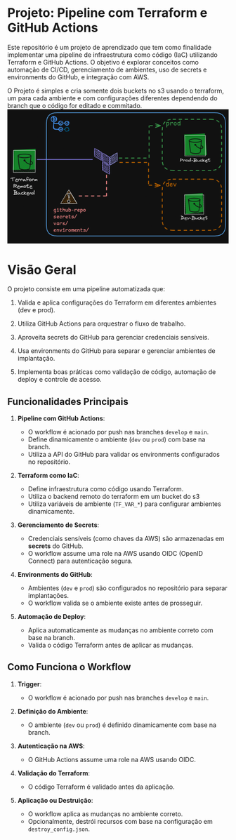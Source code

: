 # Projeto: Pipeline com Terraform e GitHub Actions

Este repositório é um projeto de aprendizado que tem como finalidade implementar uma pipeline de infraestrutura como código (IaC) utilizando Terraform e GitHub Actions. O objetivo é explorar conceitos como automação de CI/CD, gerenciamento de ambientes, uso de secrets e environments do GitHub, e integração com AWS.

O Projeto é simples e cria somente dois buckets no s3 usando o terraform, um para cada ambiente e com configurações diferentes dependendo do branch que o código for editado e commitado.
![fluxo do projeto](./github_actions_terraform_pipeline.png)
# Visão Geral

O projeto consiste em uma pipeline automatizada que:

1. Valida e aplica configurações do Terraform em diferentes ambientes (dev e prod).

2. Utiliza GitHub Actions para orquestrar o fluxo de trabalho.

3. Aproveita secrets do GitHub para gerenciar credenciais sensíveis.

4. Usa environments do GitHub para separar e gerenciar ambientes de implantação.

5. Implementa boas práticas como validação de código, automação de deploy e controle de acesso.


## Funcionalidades Principais

1. **Pipeline com GitHub Actions**:
   - O workflow é acionado por push nas branches `develop` e `main`.
   - Define dinamicamente o ambiente (`dev` ou `prod`) com base na branch.
   - Utiliza a API do GitHub para validar os environments configurados no repositório.

2. **Terraform como IaC**:
   - Define infraestrutura como código usando Terraform.
   - Utiliza o backend remoto do terraform em um bucket do s3
   - Utiliza variáveis de ambiente (`TF_VAR_*`) para configurar ambientes dinamicamente.

3. **Gerenciamento de Secrets**:
   - Credenciais sensíveis (como chaves da AWS) são armazenadas em **secrets** do GitHub.
   - O workflow assume uma role na AWS usando OIDC (OpenID Connect) para autenticação segura.

4. **Environments do GitHub**:
   - Ambientes (`dev` e `prod`) são configurados no repositório para separar implantações.
   - O workflow valida se o ambiente existe antes de prosseguir.

5. **Automação de Deploy**:
   - Aplica automaticamente as mudanças no ambiente correto com base na branch.
   - Valida o código Terraform antes de aplicar as mudanças.

## Como Funciona o Workflow

1. **Trigger**:
   - O workflow é acionado por push nas branches `develop` e `main`.

2. **Definição do Ambiente**:
   - O ambiente (`dev` ou `prod`) é definido dinamicamente com base na branch.

3. **Autenticação na AWS**:
   - O GitHub Actions assume uma role na AWS usando OIDC.

4. **Validação do Terraform**:
   - O código Terraform é validado antes da aplicação.

5. **Aplicação ou Destruição**:
   - O workflow aplica as mudanças no ambiente correto.
   - Opcionalmente, destrói recursos com base na configuração em `destroy_config.json`.